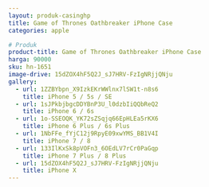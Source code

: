 ```yaml
---
layout: produk-casinghp
title: Game of Thrones Oathbreaker iPhone Case
categories: apple

# Produk
product-title: Game of Thrones Oathbreaker iPhone Case
harga: 90000
sku: hn-1651
image-drive: 15dZOX4hF5Q2J_sJ7HRV-FzIgNRjjQNju
gallery:
  - url: 1ZZBYbpn_X9IzkEKrWWlnx7lSW1t-n8s6
    title: iPhone 5 / 5s / SE
  - url: 1sJPkbjbgcDDYBnP3U_l0dzbIiQQbReQ2
    title: iPhone 6 / 6s
  - url: 1o-SSEOQK_YK72sZSqjq66EpHLEa5rKX6
    title: iPhone 6 Plus / 6s Plus
  - url: 1NbFFe_fYjC12j9RpyE09xwYMS_BB1V4I
    title: iPhone 7 / 8
  - url: 133IlKxSk8pVOFn3_6OEdLV7rCr0PaGqp
    title: iPhone 7 Plus / 8 Plus
  - url: 15dZOX4hF5Q2J_sJ7HRV-FzIgNRjjQNju
    title: iPhone X
---
```

